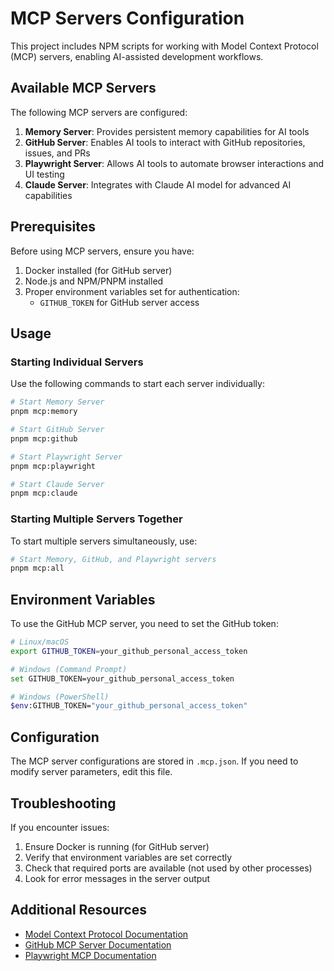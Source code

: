 # MCP Servers Configuration

This project includes NPM scripts for working with Model Context Protocol (MCP) servers, enabling AI-assisted development workflows.

## Available MCP Servers

The following MCP servers are configured:

1. **Memory Server**: Provides persistent memory capabilities for AI tools
2. **GitHub Server**: Enables AI tools to interact with GitHub repositories, issues, and PRs
3. **Playwright Server**: Allows AI tools to automate browser interactions and UI testing
4. **Claude Server**: Integrates with Claude AI model for advanced AI capabilities

## Prerequisites

Before using MCP servers, ensure you have:

1. Docker installed (for GitHub server)
2. Node.js and NPM/PNPM installed
3. Proper environment variables set for authentication:
   - `GITHUB_TOKEN` for GitHub server access

## Usage

### Starting Individual Servers

Use the following commands to start each server individually:

```bash
# Start Memory Server
pnpm mcp:memory

# Start GitHub Server
pnpm mcp:github

# Start Playwright Server
pnpm mcp:playwright

# Start Claude Server
pnpm mcp:claude
```

### Starting Multiple Servers Together

To start multiple servers simultaneously, use:

```bash
# Start Memory, GitHub, and Playwright servers
pnpm mcp:all
```

## Environment Variables

To use the GitHub MCP server, you need to set the GitHub token:

```bash
# Linux/macOS
export GITHUB_TOKEN=your_github_personal_access_token

# Windows (Command Prompt)
set GITHUB_TOKEN=your_github_personal_access_token

# Windows (PowerShell)
$env:GITHUB_TOKEN="your_github_personal_access_token"
```

## Configuration

The MCP server configurations are stored in `.mcp.json`. If you need to modify server parameters, edit this file.

## Troubleshooting

If you encounter issues:

1. Ensure Docker is running (for GitHub server)
2. Verify that environment variables are set correctly
3. Check that required ports are available (not used by other processes)
4. Look for error messages in the server output

## Additional Resources

- [Model Context Protocol Documentation](https://github.com/github/model-context-protocol)
- [GitHub MCP Server Documentation](https://github.com/github/github-mcp-server)
- [Playwright MCP Documentation](https://github.com/microsoft/playwright/tree/main/packages/mcp)